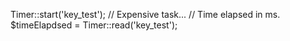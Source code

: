 Timer::start('key_test');
// Expensive task...
// Time elapsed in ms.
$timeElapdsed = Timer::read('key_test');
